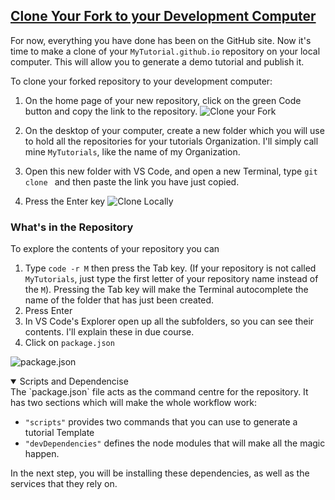 <section
id="clone-your-fork"
aria-labelledby="clone-your-fork"
data-item="Clone Your Fork"
>
<h2><a href="#clone-your-fork">Clone Your Fork to your Development Computer</a></h2>

For now, everything you have done has been on the GitHub site. Now it's time to make a clone of your `MyTutorial.github.io` repository on your local computer. This will allow you to generate a demo tutorial and publish it.

To clone your forked repository to your development computer:

1. On the home page of your new repository, click on the green Code button and copy the link to the repository.
![Clone your Fork](images/CloneFork.webp)

2. On the desktop of your computer, create a new folder which you will use to hold all the repositories for your tutorials Organization. I'll simply call mine `MyTutorials`, like the name of my Organization.
3. Open this new folder with VS Code, and open a new Terminal, type `git clone ` and then paste the link you have just copied.
4. Press the Enter key
![Clone Locally](images/LocalClone.webp)

### What's in the Repository
To explore the contents of your repository you can
1. Type `code -r M` then press the Tab key. (If your repository is not called `MyTutorials`, just type the first letter of your repository name instead of the `M`). Pressing the Tab key will make the Terminal autocomplete the name of the folder that has just been created.
2. Press Enter
3. In VS Code's Explorer open up all the subfolders, so you can see their contents. I'll explain these in due course.
4. Click on `package.json`

![package.json](images/packege-json.webp)

<details
class="pivot"
open
>
<summary>Scripts and Dependencise</summary>
The `package.json` file acts as the command centre for the repository. It has two sections which will make the whole workflow work:

* `"scripts"` provides two commands that you can use to generate a tutorial Template
* `"devDependencies"` defines the node modules that will make all the magic happen.

In the next step, you will be installing these dependencies, as well as the services that they rely on.

</details>

</section>
